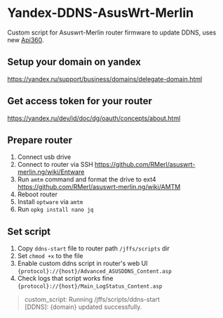 # Yandex-DDNS-AsusWrt-Merlin
Custom script for Asuswrt-Merlin router firmware to update DDNS, uses new [Api360](https://yandex.ru/dev/api360/).

## Setup your domain on yandex
https://yandex.ru/support/business/domains/delegate-domain.html

## Get access token for your router
https://yandex.ru/dev/id/doc/dg/oauth/concepts/about.html

## Prepare router
1. Connect usb drive
1. Connect to router via SSH https://github.com/RMerl/asuswrt-merlin.ng/wiki/Entware
1. Run `amtm` command and format the drive to ext4 https://github.com/RMerl/asuswrt-merlin.ng/wiki/AMTM
1. Reboot router
1. Install `optware` via `amtm`
1. Run `opkg install nano jq`

## Set script
1. Copy `ddns-start` file to router path `/jffs/scripts` dir
1. Set `chmod +x` to the file
1. Enable custom ddns script in router's web UI `{protocol}://{host}/Advanced_ASUSDDNS_Content.asp`
1. Check logs that script works fine `{protocol}://{host}/Main_LogStatus_Content.asp`
  > custom_script: Running /jffs/scripts/ddns-start\
  > [DDNS]: {domain} updated successfully.
